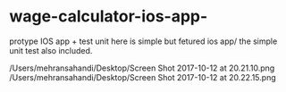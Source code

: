 # wage-calculator-ios-app-
protype IOS app +  test unit
here is simple but fetured ios app/
the simple unit test also included.


/Users/mehransahandi/Desktop/Screen Shot 2017-10-12 at 20.21.10.png
/Users/mehransahandi/Desktop/Screen Shot 2017-10-12 at 20.22.15.png
